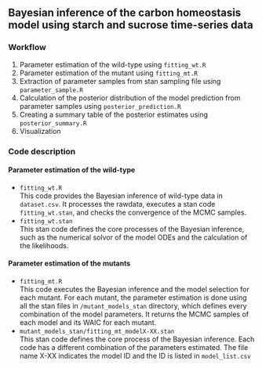 ## Bayesian inference of the carbon homeostasis model using starch and sucrose time-series data

### Workflow
1. Parameter estimation of the wild-type using `fitting_wt.R`
2. Parameter estimation of the mutant using `fitting_mt.R`
3. Extraction of parameter samples from stan sampling file using `parameter_sample.R`
4. Calculation of the posterior distribution of the model prediction from parameter samples using `posterior_prediction.R`
5. Creating a summary table of the posterior estimates using `posterior_summary.R`
6. Visualization

### Code description
#### Parameter estimation of the wild-type
- `fitting_wt.R`  
  This code provides the Bayesian inference of wild-type data in `dataset.csv`. It processes the rawdata,  executes a stan code `fitting_wt.stan`, and checks the convergence of the MCMC samples.
- `fitting_wt.stan`  
  This stan code defines the core processes of the Bayesian inference, such as the numerical solvor of the model ODEs and the calculation of the likelihoods.


#### Parameter estimation of the mutants
- `fitting_mt.R`  
  This code executes the Bayesian inference and the model selection for each mutant. For each mutant, the parameter estimation is done using all the stan files in `/mutant_models_stan` directory, which defines every combination of the model parameters. It returns the MCMC samples of each model and its WAIC for each mutant.
- `mutant_models_stan/fitting_mt_modelX-XX.stan`  
  This stan code defines the core process of the Bayesian inference. Each code has a different combination of the parameters estimated. The file name X-XX indicates the model ID and the ID is listed in `model_list.csv`

